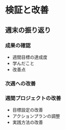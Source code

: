 # 検証と改善

## 週末の振り返り

### 成果の確認
- 週間目標の達成度
- 学んだこと
- 改善点

### 次週への改善

### 週間プロジェクトの改善
- 目標設定の改善
- アクションプランの調整
- 実践方法の改善
